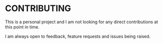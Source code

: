 # CONTRIBUTING

This is a personal project and I am not looking for any direct contributions at this point in time.

I am always open to feedback, feature requests and issues being raised.
